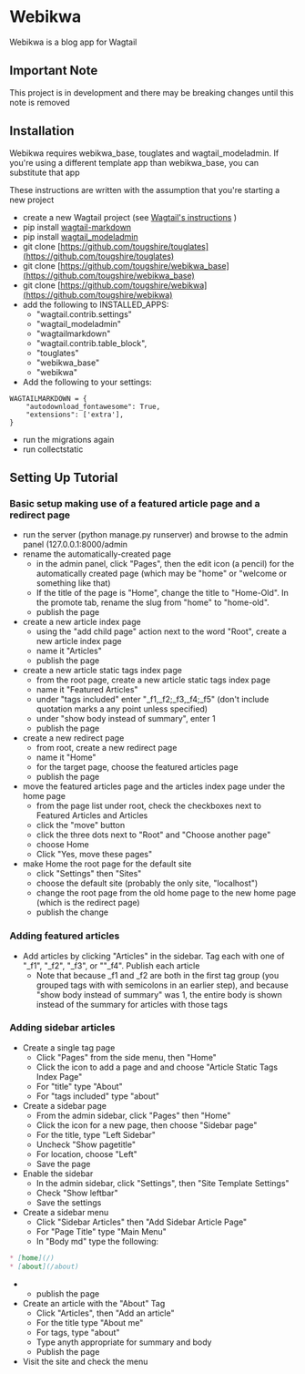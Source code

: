 # Webikwa

Webikwa is a blog app for Wagtail

## Important Note

This project is in development and there may be breaking changes until this note is removed

## Installation

Webikwa requires webikwa_base, touglates and wagtail_modeladmin. If you're using a different template app than webikwa_base, you can substitute that app

These instructions are written with the assumption that you're starting a new project

* create a new Wagtail project (see [Wagtail's instructions](https://docs.wagtail.org/en/v6.2.1/getting_started/) )
* pip install [wagtail-markdown](https://pypi.org/project/wagtail-markdown/)
* pip install [wagtail_modeladmin](https://pypi.org/project/wagtail-modeladmin/)
* git clone [https://github.com/tougshire/touglates](https://github.com/tougshire/touglates)
* git clone [https://github.com/tougshire/webikwa_base](https://github.com/tougshire/webikwa_base)
* git clone [https://github.com/tougshire/webikwa](https://github.com/tougshire/webikwa)
* add the following to INSTALLED_APPS:
    * "wagtail.contrib.settings"
	* "wagtail_modeladmin"
    * "wagtailmarkdown"
    * "wagtail.contrib.table_block",
	* "touglates"
	* "webikwa_base"
	* "webikwa"
* Add the following to your settings:
```
WAGTAILMARKDOWN = {
    "autodownload_fontawesome": True,
    "extensions": ['extra'],
}
```
* run the migrations again
* run collectstatic


## Setting Up Tutorial

### Basic setup making use of a featured article page and a redirect page

* run the server (python manage.py runserver) and browse to the admin panel (127.0.0.1:8000/admin
* rename the automatically-created page
    * in the admin panel, click "Pages", then the edit icon (a pencil) for the automatically created page (which may be "home" or "welcome or something like that)
    * If the title of the page is "Home", change the title to "Home-Old".
	In the promote tab, rename the slug from "home" to "home-old".
    * publish the page
* create a new article index page
    * using the "add child page" action next to the word "Root", create a new article index page
    * name it "Articles"
    * publish the page
* create a new article static tags index page
    * from the root page, create a new article static tags index page
    * name it "Featured Articles"
    * under "tags included" enter "_f1,_f2;_f3,_f4;_f5" (don't include quotation marks a any point unless specified)
	* under "show body instead of summary", enter 1
    * publish the page
* create a new redirect page
    * from root, create a new redirect page
    * name it "Home"
    * for the target page, choose the featured articles page
    * publish the page
* move the featured articles page and the articles index page under the home page
    * from the page list under root, check the checkboxes next to Featured Articles and Articles
    * click the "move" button
    * click the three dots next to "Root" and "Choose another page"
    * choose Home
	* Click "Yes, move these pages"
* make Home the root page for the default site
    * click "Settings" then "Sites"
    * choose the default site (probably the only site, "localhost")
	* change the root page from the old home page to the new home page (which is the redirect page)
	* publish the change

### Adding featured articles

* Add articles by clicking "Articles" in the sidebar. Tag each with one of "_f1", "_f2", "_f3", or ""_f4".  Publish each article
	* Note that because _f1 and _f2 are both in the first tag group (you grouped tags with with semicolons in an earlier step), and because "show body instead of summary" was 1, the entire body is shown instead of the summary for articles with those tags

### Adding sidebar articles
* Create a single tag page
	* Click "Pages" from the side menu, then "Home"
	* Click the icon to add a page and and choose "Article Static Tags Index Page"
	* For "title" type "About"
	* For "tags included" type "about"
* Create a sidebar page
	* From the admin sidebar, click "Pages" then "Home"
	* Click the icon for a new page, then choose "Sidebar page"
	* For the title, type "Left Sidebar"
	* Uncheck "Show pagetitle"
	* For location, choose "Left"
	* Save the page
* Enable the sidebar
	* In the admin sidebar, click "Settings", then "Site Template Settings"
	* Check "Show leftbar"
	* Save the settings
* Create a sidebar menu
	* Click "Sidebar Articles" then "Add Sidebar Article Page"
	* For "Page Title" type "Main Menu"
	* In "Body md" type the following:
```markdown
* [home](/)
* [about](/about)
```
*	* publish the page
* Create an article with the "About" Tag
	* Click "Articles", then "Add an article"
	* For the title type "About me"
	* For tags, type "about"
	* Type anyth appropriate for summary and body
	* Publish the page
* Visit the site and check the menu


